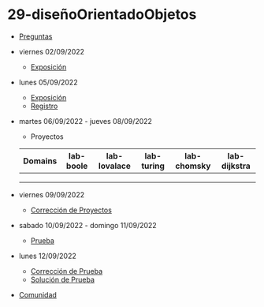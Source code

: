# 29-diseñoOrientadoObjetos

- [Preguntas](https://escuela.it/master-programacion-diseno-software)
- viernes 02/09/2022
  - [Exposición](https://escuela.it/master-programacion-diseno-software)
- lunes 05/09/2022
  - [Exposición](https://escuela.it/master-programacion-diseno-software)
  - [Registro](https://forms.gle/5fCewAAD4oFMB9Jf6)
- martes 06/09/2022 - jueves 08/09/2022
  - Proyectos
  
  |Domains|lab-boole|lab-lovalace|lab-turing|lab-chomsky|lab-dijkstra|
  |-------|---------|------------|----------|-----------|--------------|
  |       |         |            |          |           |              |
  |       |         |            |          |           |              |
  |       |         |            |          |           |              |
- viernes 09/09/2022
  - [Corrección de Proyectos](https://escuela.it/master-programacion-diseno-software)
- sabado 10/09/2022 - domingo 11/09/2022
  - [Prueba](https://forms.gle/TdFcHzMEcGYZ7WXC7)
- lunes 12/09/2022
  - [Corrección de Prueba](https://escuela.it/master-programacion-diseno-software)
  - [Solución de Prueba](https://docs.google.com/spreadsheets/d/1Uwtqa5VdD5wK2X7eLgkS6_th16aPnsW8pa5Ft2TyLPo/edit#gid=0)
- [Comunidad](https://app.slack.com/client/T02S3KYD464/C02TPRHV4DC)